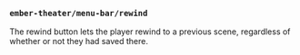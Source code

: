 ### `ember-theater/menu-bar/rewind`

The rewind button lets the player rewind to a previous scene, regardless of whether or not they had saved there.
